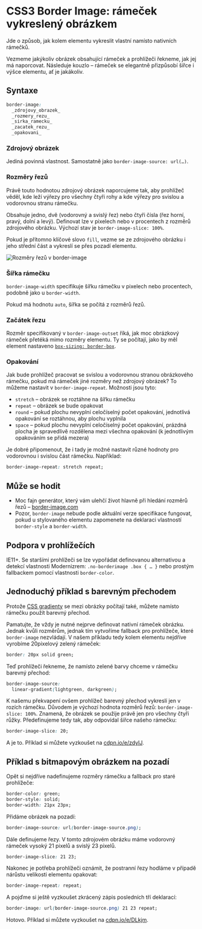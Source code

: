 CSS3 Border Image: rámeček vykreslený obrázkem
==============================================

Jde o způsob, jak kolem elementu vykreslit vlastní namísto nativních rámečků.

Vezmeme jakýkoliv obrázek obsahující rámeček a prohlížeči řekneme, jak jej má naporcovat. Následuje kouzlo – rámeček se elegantně přizpůsobí šířce i výšce elementu, ať je jakákoliv.

Syntaxe
-----------

```css
border-image:
  _zdrojovy_obrazek_
  _rozmery_rezu_
  _sirka_ramecku_
  _zacatek_rezu_
  _opakovani_
```

### Zdrojový obrázek

Jediná povinná vlastnost. Samostatně jako `border-image-source: url(…)`.

### Rozměry řezů

Právě touto hodnotou zdrojový obrázek naporcujeme tak, aby prohlížeč věděl, kde leží výřezy pro všechny čtyři rohy a kde výřezy pro svislou a vodorovnou stranu rámečku.

Obsahuje jedno, dvě (vodorovný a svislý řez) nebo čtyři čísla (řez horní, pravý, dolní a levý). Definovat lze v pixelech nebo v procentech z rozměrů zdrojového obrázku. Výchozí stav je `border-image-slice: 100%`.

Pokud je přítomno klíčové slovo `fill`, vezme se ze zdrojového obrázku i jeho střední část a vykreslí se přes pozadí elementu.

![Rozměry řezů v border-image](../dist/images/original/border-image.svg)

### Šířka rámečku

`border-image-width` specifikuje šířku rámečku v pixelech nebo procentech, podobně jako u `border-width`.

Pokud má hodnotu `auto`, šířka se počítá z rozměrů řezů.

### Začátek řezu

Rozměr specifikovaný v `border-image-outset` říká, jak moc obrázkový rámeček přetéká mimo rozměry elementu. Ty se počítají, jako by měl element nastaveno [`box-sizing: border-box`](css3-box-sizing.md).

### Opakování

Jak bude prohlížeč pracovat se svislou a vodorovnou stranou obrázkového rámečku, pokud má rámeček jiné rozměry než zdrojový obrázek? To můžeme nastavit v `border-image-repeat`. Možnosti jsou tyto:

* `stretch` – obrázek se roztáhne na šířku rámečku
* `repeat` – obrázek se bude opakovat
* `round` – pokud plochu nevyplní celočíselný počet opakování, jednotlivá opakování se roztáhnou, aby plochu vyplnila
* `space` – pokud plochu nevyplní celočíselný počet opakování, prázdná plocha je spravedlivě rozdělena mezi všechna opakování (k jednotlivým opakováním se přidá mezera)

Je dobré připomenout, že i tady je možné nastavit různé hodnoty pro vodorovnou i svislou část rámečku. Například:


```css
border-image-repeat: stretch repeat;
```


Může se hodit
----

* Moc fajn generátor, který vám ulehčí život hlavně při hledání rozměrů řezů – [border-image.com](http://border-image.com/)
* Pozor, `border-image` nebude podle aktuální verze specifikace fungovat, pokud u stylovaného elementu zapomenete na deklaraci vlastností `border-style` a `border-width`.


Podpora v prohlížečích
----------------------

IE11+. Se staršími prohlížeči se lze vypořádat definovanou alternativou a detekcí vlastnosti Modernizrem: `.no-borderimage .box { … }` nebo prostým fallbackem pomocí vlastnosti `border-color`.

Jednoduchý příklad s barevným přechodem
----

Protože [CSS gradienty](css3-gradients.md) se mezi obrázky počítají také, můžete namísto rámečku použít barevný přechod.

Pamatujte, že vždy je nutné nejprve definovat nativní rámeček obrázku. Jednak kvůli rozměrům, jednak tím vytvoříme fallback pro prohlížeče, které `border-image` nezvládají. V našem příkladu tedy kolem elementu nejdříve vyrobíme 20pixelový zelený rámeček:

```css
border: 20px solid green;
```

Teď prohlížeči řekneme, že namísto zelené barvy chceme v rámečku barevný přechod:

```css
border-image-source:
  linear-gradient(lightgreen, darkgreen);
```

K našemu překvapení ovšem prohlížeč barevný přechod vykreslí jen v rozích rámečku. Důvodem je výchozí hodnota rozměrů řezů: `border-image-slice: 100%`. Znamená, že obrázek se použije právě jen pro všechny čtyři růžky. Předefinujeme tedy tak, aby odpovídal šířce našeho rámečku:

```css
border-image-slice: 20;
```

A je to. Příklad si můžete vyzkoušet na [cdpn.io/e/zdyIJ](https://codepen.io/machal/pen/zdyIJ).


Příklad s bitmapovým obrázkem na pozadí
--------------------

Opět si nejdříve nadefinujeme rozměry rámečku a fallback pro staré prohlížeče:

```css
border-color: green;
border-style: solid;
border-width: 21px 23px;
```

Přidáme obrázek na pozadí:

```css
border-image-source: url(border-image-source.png);
```

Dále definujeme řezy. V tomto zdrojovém obrázku máme vodorovný rámeček vysoký   21 pixelů a svislý 23 pixelů.

```css
border-image-slice: 21 23;
```

Nakonec je potřeba prohlížeči oznámit, že postranní řezy hodláme v případě nárůstu velikosti elementu opakovat:

```css
border-image-repeat: repeat;
```

A pojďme si ještě vyzkoušet zkrácený zápis posledních tří deklarací:

```css
border-image: url(border-image-source.png) 21 23 repeat;
```

Hotovo. Příklad si můžete vyzkoušet na [cdpn.io/e/DLkjm](https://codepen.io/machal/pen/DLkjm).
